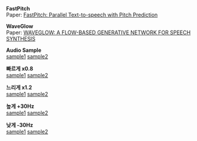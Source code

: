 **FastPitch**  
Paper:   [FastPitch: Parallel Text-to-speech with Pitch Prediction](https://arxiv.org/pdf/2006.06873.pdf)  

**WaveGlow**  
Paper:   [WAVEGLOW: A FLOW-BASED GENERATIVE NETWORK FOR SPEECH SYNTHESIS](https://arxiv.org/pdf/1811.00002.pdf)  

**Audio Sample**  
[sample1](https://chkwon19.github.io/FastPitch_WaveGlow/11_synthesis.wav)	[sample2](https://chkwon19.github.io/FastPitch_WaveGlow/2_synthesis.wav)   

**빠르게 x0.8**  
[sample1](https://chkwon19.github.io/FastPitch_WaveGlow/11_0_8_synthesis.wav)	[sample2](https://chkwon19.github.io/FastPitch_WaveGlow/2_0_8_synthesis.wav)   

**느리게 x1.2**  
[sample1](https://chkwon19.github.io/FastPitch_WaveGlow/11_1_2_synthesis.wav)	[sample2](https://chkwon19.github.io/FastPitch_WaveGlow/2_1_2_synthesis.wav)   
  
**높게 +30Hz**  
[sample1](https://chkwon19.github.io/FastPitch_WaveGlow/11+30_synthesis.wav)	[sample2](https://chkwon19.github.io/FastPitch_WaveGlow/2+30_synthesis.wav)   

**낮게 -30Hz**  
[sample1](https://chkwon19.github.io/FastPitch_WaveGlow/11-30_synthesis.wav)	[sample2](https://chkwon19.github.io/FastPitch_WaveGlow/2-30_synthesis.wav)   




